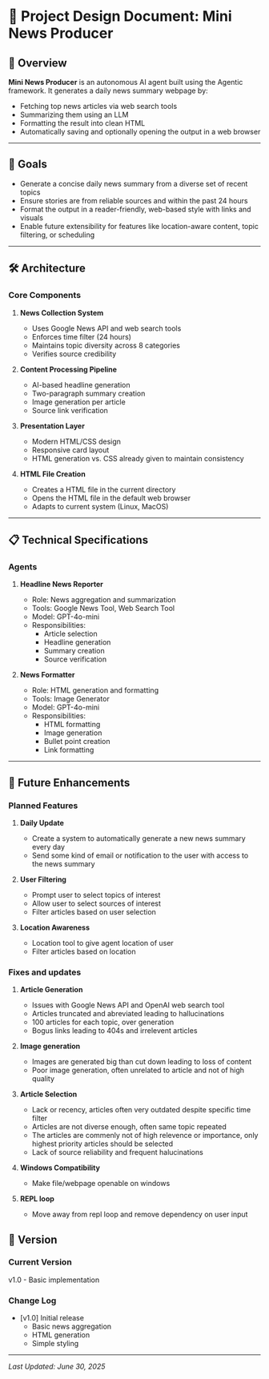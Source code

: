 # 📰 Project Design Document: Mini News Producer

## 📌 Overview

**Mini News Producer** is an autonomous AI agent built using the Agentic framework. It generates a daily news summary webpage by:
- Fetching top news articles via web search tools
- Summarizing them using an LLM
- Formatting the result into clean HTML
- Automatically saving and optionally opening the output in a web browser

---

## 🎯 Goals

- Generate a concise daily news summary from a diverse set of recent topics
- Ensure stories are from reliable sources and within the past 24 hours
- Format the output in a reader-friendly, web-based style with links and visuals
- Enable future extensibility for features like location-aware content, topic filtering, or scheduling

---

## 🛠️ Architecture

### Core Components

1. **News Collection System**
   - Uses Google News API and web search tools
   - Enforces time filter (24 hours)
   - Maintains topic diversity across 8 categories
   - Verifies source credibility

2. **Content Processing Pipeline**
   - AI-based headline generation
   - Two-paragraph summary creation
   - Image generation per article
   - Source link verification

3. **Presentation Layer**
   - Modern HTML/CSS design
   - Responsive card layout
   - HTML generation vs. CSS already given to maintain consistency

4. **HTML File Creation**
    - Creates a HTML file in the current directory
    - Opens the HTML file in the default web browser
    - Adapts to current system (Linux, MacOS)

---

## 📋 Technical Specifications

### Agents

1. **Headline News Reporter**
   - Role: News aggregation and summarization
   - Tools: Google News Tool, Web Search Tool
   - Model: GPT-4o-mini
   - Responsibilities:
     - Article selection
     - Headline generation
     - Summary creation
     - Source verification

2. **News Formatter**
   - Role: HTML generation and formatting
   - Tools: Image Generator
   - Model: GPT-4o-mini
   - Responsibilities:
     - HTML formatting
     - Image generation
     - Bullet point creation
     - Link formatting

---

## 🎯 Future Enhancements

### Planned Features

1. **Daily Update**
   - Create a system to automatically generate a new news summary every day
   - Send some kind of email or notification to the user with access to the news summary

2. **User Filtering**
    - Prompt user to select topics of interest
    - Allow user to select sources of interest
    - Filter articles based on user selection

3. **Location Awareness**
    - Location tool to give agent location of user
    - Filter articles based on location
    
### Fixes and updates

1. **Article Generation**
   - Issues with Google News API and OpenAI web search tool
   - Articles truncated and abreviated leading to hallucinations
   - 100 articles for each topic, over generation
   - Bogus links leading to 404s and irrelevent articles

2. **Image generation**
   - Images are generated big than cut down leading to loss of content
   - Poor image generation, often unrelated to article and not of high quality

3. **Article Selection**
   - Lack or recency, articles often very outdated despite specific time filter
   - Articles are not diverse enough, often same topic repeated
   - The articles are commenly not of high relevence or importance, only highest priority articles should be selected
   - Lack of source reliability and frequent halucinations

4. **Windows Compatibility**
   - Make file/webpage openable on windows

5. **REPL loop**
   - Move away from repl loop and remove dependency on user input

## 📝 Version

### Current Version
v1.0 - Basic implementation

### Change Log
- [v1.0] Initial release
  - Basic news aggregation
  - HTML generation
  - Simple styling

---

*Last Updated: June 30, 2025*
